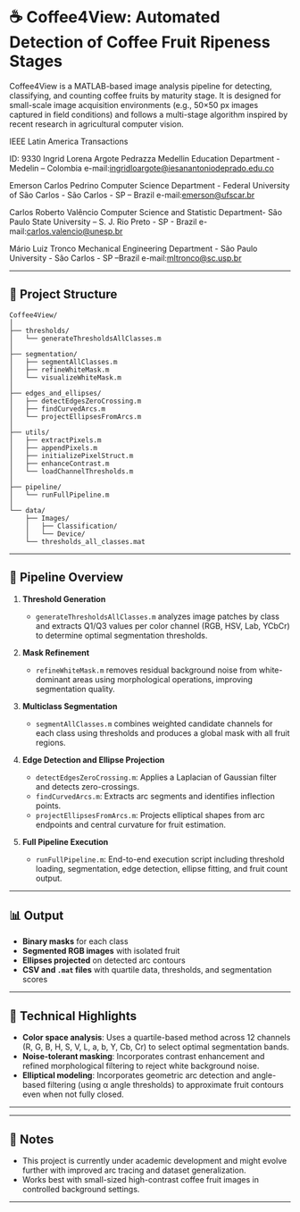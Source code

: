 # ☕ Coffee4View: Automated Detection of Coffee Fruit Ripeness Stages

Coffee4View is a MATLAB-based image analysis pipeline for detecting, classifying, and counting coffee fruits by maturity stage. It is designed for small-scale image acquisition environments (e.g., 50×50 px images captured in field conditions) and follows a multi-stage algorithm inspired by recent research in agricultural computer vision.

IEEE Latin America Transactions

ID: 9330
Ingrid Lorena Argote Pedrazza
Medellin Education Department - Medelin – Colombia
 e-mail:ingridloargote@iesanantoniodeprado.edu.co

Emerson Carlos Pedrino
Computer Science Department - Federal University of São Carlos - São Carlos - SP – Brazil
e-mail:emerson@ufscar.br

Carlos Roberto Valêncio
Computer Science and Statistic Department- São Paulo State University – S. J. Rio Preto - SP - Brazil 
e-mail:carlos.valencio@unesp.br

Mário Luiz Tronco
Mechanical Engineering Department - São Paulo University - São Carlos - SP –Brazil
e-mail:mltronco@sc.usp.br

---

## 📂 Project Structure

```
Coffee4View/
│
├── thresholds/
│   └── generateThresholdsAllClasses.m
│
├── segmentation/
│   ├── segmentAllClasses.m
│   ├── refineWhiteMask.m
│   └── visualizeWhiteMask.m
│
├── edges_and_ellipses/
│   ├── detectEdgesZeroCrossing.m
│   ├── findCurvedArcs.m
│   └── projectEllipsesFromArcs.m
│
├── utils/
│   ├── extractPixels.m
│   ├── appendPixels.m
│   ├── initializePixelStruct.m
│   ├── enhanceContrast.m
│   └── loadChannelThresholds.m
│
├── pipeline/
│   └── runFullPipeline.m
│
└── data/
    ├── Images/
    │   ├── Classification/
    │   └── Device/
    └── thresholds_all_classes.mat
```

---

## 🚀 Pipeline Overview

1. **Threshold Generation**
   - `generateThresholdsAllClasses.m` analyzes image patches by class and extracts Q1/Q3 values per color channel (RGB, HSV, Lab, YCbCr) to determine optimal segmentation thresholds.

2. **Mask Refinement**
   - `refineWhiteMask.m` removes residual background noise from white-dominant areas using morphological operations, improving segmentation quality.

3. **Multiclass Segmentation**
   - `segmentAllClasses.m` combines weighted candidate channels for each class using thresholds and produces a global mask with all fruit regions.

4. **Edge Detection and Ellipse Projection**
   - `detectEdgesZeroCrossing.m`: Applies a Laplacian of Gaussian filter and detects zero-crossings.
   - `findCurvedArcs.m`: Extracts arc segments and identifies inflection points.
   - `projectEllipsesFromArcs.m`: Projects elliptical shapes from arc endpoints and central curvature for fruit estimation.

5. **Full Pipeline Execution**
   - `runFullPipeline.m`: End-to-end execution script including threshold loading, segmentation, edge detection, ellipse fitting, and fruit count output.

---

## 📊 Output

- **Binary masks** for each class
- **Segmented RGB images** with isolated fruit
- **Ellipses projected** on detected arc contours
- **CSV and `.mat` files** with quartile data, thresholds, and segmentation scores

---

## 🧠 Technical Highlights

- **Color space analysis**: Uses a quartile-based method across 12 channels (R, G, B, H, S, V, L, a, b, Y, Cb, Cr) to select optimal segmentation bands.
- **Noise-tolerant masking**: Incorporates contrast enhancement and refined morphological filtering to reject white background noise.
- **Elliptical modeling**: Incorporates geometric arc detection and angle-based filtering (using α angle thresholds) to approximate fruit contours even when not fully closed.

---

---

## 📌 Notes

- This project is currently under academic development and might evolve further with improved arc tracing and dataset generalization.
- Works best with small-sized high-contrast coffee fruit images in controlled background settings.

---
